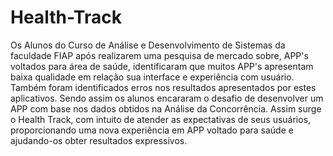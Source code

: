 # Health-Track
Os Alunos do Curso de Análise e Desenvolvimento de Sistemas da faculdade FIAP após realizarem uma pesquisa de mercado sobre, APP's voltados para área de saúde, identificaram que muitos APP's apresentam baixa qualidade em relação sua interface e experiência com usuário. Também foram identificados erros nos resultados apresentados por estes aplicativos. Sendo assim os alunos encararam o desafio de desenvolver um APP com base nos dados obtidos na Análise da Concorrência. Assim surge o Health Track, com intuito de atender as expectativas de seus usuários, proporcionando uma nova experiência em APP voltado para saúde e ajudando-os obter resultados expressivos.
